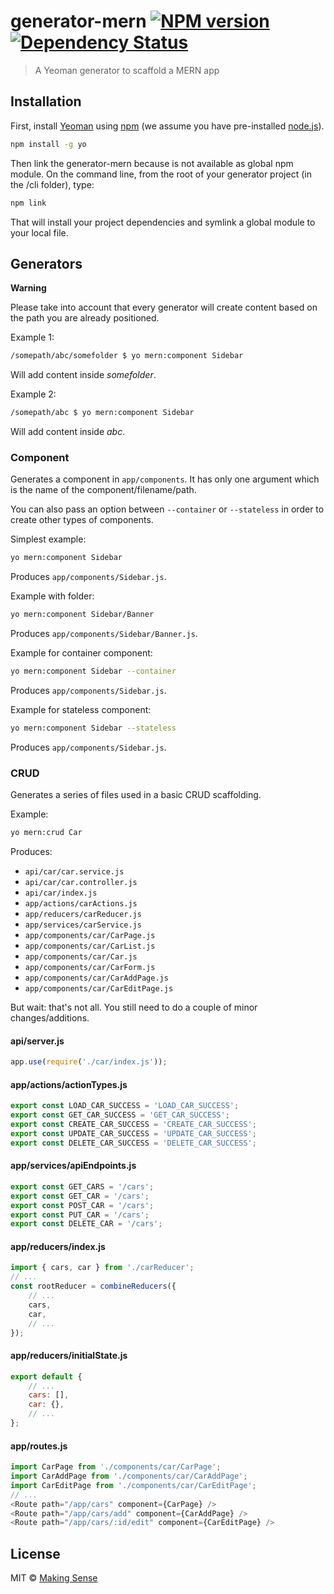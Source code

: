 # generator-mern [![NPM version][npm-image]][npm-url] [![Dependency Status][daviddm-image]][daviddm-url]
> A Yeoman generator to scaffold a MERN app

## Installation

First, install [Yeoman](http://yeoman.io) using [npm](https://www.npmjs.com/) (we assume you have pre-installed [node.js](https://nodejs.org/)).

```bash
npm install -g yo
```

Then link the generator-mern because is not available as global npm module. On the command line, from the root of your generator project (in the /cli folder), type:

```bash
npm link
```

That will install your project dependencies and symlink a global module to your local file.

## Generators

**Warning**

Please take into account that every generator will create content based on the path you are already positioned.

Example 1:

```bash
/somepath/abc/somefolder $ yo mern:component Sidebar
```

Will add content inside *somefolder*.

Example 2:

```bash
/somepath/abc $ yo mern:component Sidebar
```

Will add content inside *abc*.

### Component

Generates a component in `app/components`. It has only one argument which is the name of the component/filename/path.

You can also pass an option between `--container` or `--stateless` in order to create other types of components.

Simplest example:

```bash
yo mern:component Sidebar
```

Produces `app/components/Sidebar.js`.

Example with folder:

```bash
yo mern:component Sidebar/Banner
```

Produces `app/components/Sidebar/Banner.js`.

Example for container component:

```bash
yo mern:component Sidebar --container
```

Produces `app/components/Sidebar.js`.

Example for stateless component:

```bash
yo mern:component Sidebar --stateless
```

Produces `app/components/Sidebar.js`.

### CRUD

Generates a series of files used in a basic CRUD scaffolding.

Example:

```bash
yo mern:crud Car
```

Produces:

- `api/car/car.service.js`
- `api/car/car.controller.js`
- `api/car/index.js`
- `app/actions/carActions.js`
- `app/reducers/carReducer.js`
- `app/services/carService.js`
- `app/components/car/CarPage.js`
- `app/components/car/CarList.js`
- `app/components/car/Car.js`
- `app/components/car/CarForm.js`
- `app/components/car/CarAddPage.js`
- `app/components/car/CarEditPage.js`

But wait: that's not all. You still need to do a couple of minor changes/additions.

#### api/server.js

```javascript
app.use(require('./car/index.js'));
```

#### app/actions/actionTypes.js

```javascript
export const LOAD_CAR_SUCCESS = 'LOAD_CAR_SUCCESS';
export const GET_CAR_SUCCESS = 'GET_CAR_SUCCESS';
export const CREATE_CAR_SUCCESS = 'CREATE_CAR_SUCCESS';
export const UPDATE_CAR_SUCCESS = 'UPDATE_CAR_SUCCESS';
export const DELETE_CAR_SUCCESS = 'DELETE_CAR_SUCCESS';
```

#### app/services/apiEndpoints.js

```javascript
export const GET_CARS = '/cars';
export const GET_CAR = '/cars';
export const POST_CAR = '/cars';
export const PUT_CAR = '/cars';
export const DELETE_CAR = '/cars';
```

#### app/reducers/index.js

```javascript
import { cars, car } from './carReducer';
// ...
const rootReducer = combineReducers({
    // ...
    cars,
    car,
    // ...
});
```

#### app/reducers/initialState.js

```javascript
export default {
    // ...
    cars: [],
    car: {},
    // ...
};
```

#### app/routes.js

```javascript
import CarPage from './components/car/CarPage';
import CarAddPage from './components/car/CarAddPage';
import CarEditPage from './components/car/CarEditPage';
// ...
<Route path="/app/cars" component={CarPage} />
<Route path="/app/cars/add" component={CarAddPage} />
<Route path="/app/cars/:id/edit" component={CarEditPage} />
```

## License

MIT © [Making Sense](https://makingsense.com)


[npm-image]: https://badge.fury.io/js/generator-mern.svg
[npm-url]: https://npmjs.org/package/generator-mern
[daviddm-image]: https://david-dm.org/MakingSense/generator-mern.svg?theme=shields.io
[daviddm-url]: https://david-dm.org/MakingSense/generator-mern
